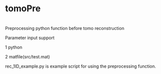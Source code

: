 # tomoPre
#
Preprocessing python function before tomo reconstruction

Parameter input support

1 python

2 matfile(src/test.mat)

rec_1ID_example.py is example script for using the preprocessing function.
